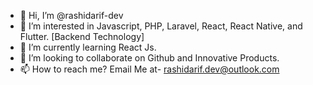 - 👋 Hi, I’m @rashidarif-dev
- 👀 I’m interested in Javascript, PHP, Laravel, React, React Native, and Flutter. [Backend Technology]
- 🌱 I’m currently learning React Js.
- 💞️ I’m looking to collaborate on Github and Innovative Products.
- 📫 How to reach me? Email Me at- rashidarif.dev@outlook.com

<!---
rashidarif-dev/rashidarif-dev is a ✨ special ✨ repository because its `README.md` (this file) appears on your GitHub profile.
You can click the Preview link to take a look at your changes.
--->
